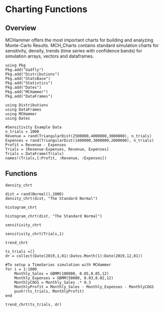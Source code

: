 # Charting Functions

## Overview
MCHammer offers the most important charts for building and analyzing Monte-Carlo Results. MCH_Charts contains standard simulation charts for sensitivity, density, trends (time series with confidence bands) for simulation arrays, vectors and dataframes.

```@setup Graphing
using Pkg
Pkg.add("Gadfly")
Pkg.add("Distributions")
Pkg.add("StatsBase")
Pkg.add("Statistics")
Pkg.add("Dates")
Pkg.add("MCHammer")
Pkg.add("DataFrames")

using Distributions
using DataFrames
using MCHammer
using Dates

#Sensitivity Example Data
n_trials = 1000
Revenue = rand(TriangularDist(2500000,4000000,3000000), n_trials)
Expenses = rand(TriangularDist(1400000,3000000,2000000), n_trials)
Profit = Revenue - Expenses
Trials = [Revenue-Expenses, Revenue, Expenses]
Trials = DataFrame(Trials)
names!(Trials,[:Profit, :Revenue, :Expenses])
```
## Functions
```@docs
density_chrt
```
```@example Graphing
dist = rand(Normal(),1000)
density_chrt(dist, "The Standard Normal")
```
```@docs
histogram_chrt
```
```@example Graphing
histogram_chrt(dist, "The Standard Normal")
```
```@docs
sensitivity_chrt
```
```@example Graphing
sensitivity_chrt(Trials,1)
```
```@docs
trend_chrt
```
```@example Graphing
ts_trials =[]
dr = collect(Date(2019,1,01):Dates.Month(1):Date(2019,12,01))

#To setup a TimeSeries simulation with MCHammer
for i = 1:1000
    Monthly_Sales = GBMM(100000, 0.05,0.05,12)
    Monthly_Expenses = GBMM(50000, 0.03,0.02,12)
    MonthlyCOGS = Monthly_Sales .* 0.3
    MonthlyProfit = Monthly_Sales - Monthly_Expenses - MonthlyCOGS
    push!(ts_trials, MonthlyProfit)
end

trend_chrt(ts_trials, dr)
```
